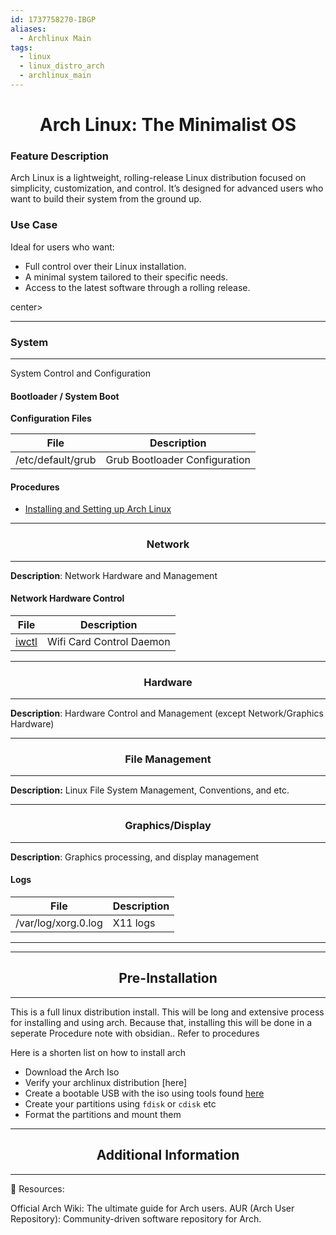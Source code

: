 ```yaml
---
id: 1737758270-IBGP
aliases:
  - Archlinux Main
tags:
  - linux
  - linux_distro_arch
  - archlinux_main
---
```


<center>
<h1>Arch Linux: The Minimalist OS</h1>
</center>


### Feature Description
Arch Linux is a lightweight, rolling-release Linux distribution focused on
simplicity, customization, and control. It’s designed for advanced users who
want to build their system from the ground up.

### Use Case
Ideal for users who want:
- Full control over their Linux installation.
- A minimal system tailored to their specific needs.
- Access to the latest software through a rolling release.



center>
  <hr>
  <h3>System</h3>
  <hr>
</center>

System Control and Configuration

#### Bootloader / System Boot

**Configuration Files**

| File                              | Description                             |
| --------------------------------- | ----------------------------------------|
| /etc/default/grub                 | Grub Bootloader Configuration           |


#### Procedures
- [Installing and Setting up Arch Linux](linux/arch/1737947928-KUAX.md)



<center>
  <hr>
  <h3>Network</h3>
  <hr>
</center>

**Description**: Network Hardware and Management

#### Network Hardware Control
| File                              | Description                             |
| --------------------------------- | ----------------------------------------|
| [iwctl](https://wiki.archlinux.org/title/Iwd)                          | Wifi Card Control Daemon                |




<center>
  <hr>
  <h3>Hardware</h3>
  <hr>
</center>

**Description**: Hardware Control and Management (except Network/Graphics Hardware)




<center>
  <hr>
  <h3>File Management</h3>
  <hr>
</center>

**Description:** Linux File System Management, Conventions, and etc. 





<center>
  <hr>
  <h3>Graphics/Display</h3>
  <hr>
</center>

**Description**: Graphics processing, and display management


#### Logs
| File                              | Description                             |
| --------------------------------- | ----------------------------------------|
| /var/log/xorg.0.log               | X11 logs                                |



---
<center>
  <hr>
  <h2>Pre-Installation</h2>
  <hr>
</center>
This is a full linux distribution install. This will be long and extensive process
for installing and using arch. Because that, installing this will be done in a
seperate Procedure note with obsidian.. Refer to procedures

Here is a shorten list on how to install arch
- Download the Arch Iso
- Verify your archlinux distribution [here]
- Create a bootable USB with the iso using tools found [here](https://wiki.archlinux.org/title/USB_flash_installation_medium)
- Create your partitions using `fdisk` or `cdisk` etc 
- Format the partitions and mount them

<center>
  <hr>
  <h2>Additional Information</h2>
  <hr>
</center>

📌 Resources:

Official Arch Wiki: The ultimate guide for Arch users.
AUR (Arch User Repository): Community-driven software repository for Arch.

